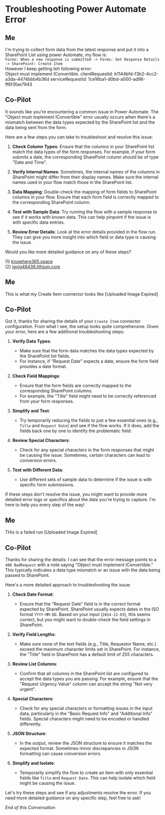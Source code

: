 # Troubleshooting Power Automate Error  

## Me
I'm trying to collect form data from the latest response and put it into a SharePoint List using power Automate, my flow is:   
`Forms: When a new response is submitted -> Forms: Get Response Details -> SharePoint: Create Item`  
However I keep getting teh following error:  
Object must implement IConvertible. clientRequestId: b1144bfd-f3b2-4cc2-a3da-4474bbb4b36d serviceRequestId: 1ce16ba1-d0bd-a000-ad96-ff6f3fae7943  

## Co-Pilot
It sounds like you're encountering a common issue in Power Automate. The "Object must implement IConvertible" error usually occurs when there's a mismatch between the data types expected by the SharePoint list and the data being sent from the form.

Here are a few steps you can take to troubleshoot and resolve this issue:

1. **Check Column Types**: Ensure that the columns in your SharePoint list match the data types of the form responses. For example, if your form submits a date, the corresponding SharePoint column should be of type "Date and Time".

2. **Verify Internal Names**: Sometimes, the internal names of the columns in SharePoint might differ from their display names. Make sure the internal names used in your flow match those in the SharePoint list.

3. **Data Mapping**: Double-check the mapping of form fields to SharePoint columns in your flow. Ensure that each form field is correctly mapped to the corresponding SharePoint column.

4. **Test with Sample Data**: Try running the flow with a sample response to see if it works with known data. This can help pinpoint if the issue is with specific data entries.

5. **Review Error Details**: Look at the error details provided in the flow run. They can give you more insight into which field or data type is causing the issue.

Would you like more detailed guidance on any of these steps?  

(1) [knowhere365.space](https://knowhere365.space/power-automate-object-must-implement-iconvertible-in-sharepoint/)  
(2) [jgvjg48436.lithium.com](https://jgvjg48436.lithium.com/t5/Building-Power-Apps/Getting-an-Object-must-implement-IConvertible-error/td-p/1574983)  

## Me
This is what my Create Item connector looks like [Uploaded Image Expired]  

## Co-Pilot
Got it, thanks for sharing the details of your `Create Item` connector configuration. From what I see, the setup looks quite comprehensive. Given your error, here are a few additional troubleshooting steps:

1. **Verify Data Types**:
   - Make sure that the form data matches the data types expected by the SharePoint list fields.
   - For instance, if "Request Date" expects a date, ensure the form field provides a date format.

2. **Check Field Mappings**:
   - Ensure that the form fields are correctly mapped to the corresponding SharePoint columns.
   - For example, the "Title" field might need to be correctly referenced from your form responses.

3. **Simplify and Test**:
   - Try temporarily reducing the fields to just a few essential ones (e.g., `Title` and `Request Date`) and see if the flow works. If it does, add the fields back one by one to identify the problematic field.

4. **Review Special Characters**:
   - Check for any special characters in the form responses that might be causing the issue. Sometimes, certain characters can lead to conversion errors.

5. **Test with Different Data**:
   - Use different sets of sample data to determine if the issue is with specific form submissions.

If these steps don't resolve the issue, you might want to provide more detailed error logs or specifics about the data you're trying to capture. I'm here to help you every step of the way!  

## Me
THis is a failed run [Uploaded Image Expired]  

## Co-Pilot
Thanks for sharing the details. I can see that the error message points to a `400 BadRequest` with a note saying "Object must implement IConvertible." This typically indicates a data type mismatch or an issue with the data being passed to SharePoint.

Here's a more detailed approach to troubleshooting the issue:

1. **Check Date Format**:
   - Ensure that the "Request Date" field is in the correct format expected by SharePoint. SharePoint usually expects dates in the ISO format `YYYY-MM-DD`. Based on your input (`2024-12-03`), this seems correct, but you might want to double-check the field settings in SharePoint.

2. **Verify Field Lengths**:
   - Make sure none of the text fields (e.g., Title, Requestor Name, etc.) exceed the maximum character limits set in SharePoint. For instance, the "Title" field in SharePoint has a default limit of 255 characters.

3. **Review List Columns**:
   - Confirm that all columns in the SharePoint list are configured to accept the data types you are passing. For example, ensure that the "Request Urgency Value" column can accept the string "Not very urgent".

4. **Special Characters**:
   - Check for any special characters or formatting issues in the input data, particularly in the "Basic Request Info" and "Additional Info" fields. Special characters might need to be encoded or handled differently.

5. **JSON Structure**:
   - In the output, review the JSON structure to ensure it matches the expected format. Sometimes minor discrepancies in JSON formatting can cause conversion errors.

6. **Simplify and Isolate**:
   - Temporarily simplify the flow to create an item with only essential fields like `Title` and `Request Date`. This can help isolate which field might be causing the issue.

Let's try these steps and see if any adjustments resolve the error. If you need more detailed guidance on any specific step, feel free to ask!  

*End of this Conversation*

